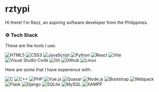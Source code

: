 # rztypi

Hi there! I'm Rezz, an aspiring software developer from the Philippines.

### ⚙️ Tech Stack

These are the tools I use:

![HTML5](https://img.shields.io/badge/HTML-gray?style=flat&logo=html5&color=16191d)
![CSS3](https://img.shields.io/badge/CSS-gray?style=flat&logo=css3&logoColor=%231572B6&color=16191d)
![JavaScript](https://img.shields.io/badge/JavaScript-gray?style=flat&logo=javascript&color=16191d)
![Python](https://img.shields.io/badge/Python-gray?style=flat&logo=python&color=16191d)
![React](https://img.shields.io/badge/React-gray?style=flat&logo=react&color=%2316191d)
![Vite](https://img.shields.io/badge/Vite-gray?style=flat&logo=vite&color=%2316191d)
![Visual Studio Code](https://img.shields.io/badge/VSCode-gray?style=flat&logo=visual%20studio%20code&color=%2316191d)
![Git](https://img.shields.io/badge/Git-gray?style=flat&logo=git&color=%2316191d)
![Github](https://img.shields.io/badge/Github-gray?style=flat&logo=github&color=%2316191d)
![Linux](https://img.shields.io/badge/Linux-gray?style=flat&logo=linux&color=%2316191d)

Here are some that I have experience with:

![C](https://img.shields.io/badge/C-gray?style=flat&logo=c&color=%2316191d)
![C++](https://img.shields.io/badge/C%2B%2B-gray?style=flat&logo=c%2B%2B&color=%2316191d)
![PHP](https://img.shields.io/badge/PHP-gray?style=flat&logo=php&color=%2316191d)
![Vue.js](https://img.shields.io/badge/Vue.js-gray?style=flat&logo=vue.js&color=%2316191d)
![Quasar](https://img.shields.io/badge/Quasar-gray?style=flat&logo=quasar&color=%2316191d)
![Node.js](https://img.shields.io/badge/Node.js-gray?style=flat&logo=node.js&color=%2316191d)
![Bootstrap](https://img.shields.io/badge/Bootstrap-gray?style=flat&logo=bootstrap&color=%2316191d)
![Webpack](https://img.shields.io/badge/Webpack-gray?style=flat&logo=webpack&color=%2316191d)
![Flask](https://img.shields.io/badge/Flask-gray?style=flat&logo=flask&color=%2316191d)
![Django](https://img.shields.io/badge/Django-gray?style=flat&logo=django&color=%2316191d)
![SQLite](https://img.shields.io/badge/SQLite-gray?style=flat&logo=sqlite&color=%2316191d)
![MySQL](https://img.shields.io/badge/MySQL-gray?style=flat&logo=mysql&color=%2316191d)
![XAMPP](https://img.shields.io/badge/XAMPP-gray?style=flat&logo=xampp&color=%2316191d)
